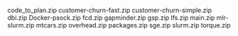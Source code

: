 code_to_plan.zip
customer-churn-fast.zip
customer-churn-simple.zip
dbi.zip
Docker-psock.zip
fcd.zip
gapminder.zip
gsp.zip
lfs.zip
main.zip
mlr-slurm.zip
mtcars.zip
overhead.zip
packages.zip
sge.zip
slurm.zip
torque.zip
